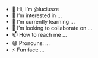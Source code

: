 - 👋 Hi, I’m @luciusze
- 👀 I’m interested in ...
- 🌱 I’m currently learning ...
- 💞️ I’m looking to collaborate on ...
- 📫 How to reach me ...
- 😄 Pronouns: ...
- ⚡ Fun fact: ...

<!---
luciusze/luciusze is a ✨ special ✨ repository because its `README.md` (this file) appears on your GitHub profile.
You can click the Preview link to take a look at your changes.
--->
